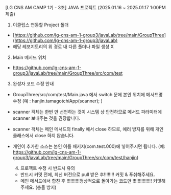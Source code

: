 [LG CNS AM CAMP 1기 - 3조]
JAVA 프로젝트 (2025.01.16 ~ 2025.01.17 1:00PM 제출)

1. 이클립스 연동할 Project 폴더
- [https://github.com/lg-cns-am-1-group3/javaLab/tree/main/GroupThree](https://github.com/lg-cns-am-1-group3/javaLab)
- 해당 레포지토리의 위 경로 내 다른 폴더나 파일 생성 X

2. Main 메서드 위치
- https://github.com/lg-cns-am-1-group3/javaLab/tree/main/GroupThree/src/com/test

3. 완성자 코드 수정 안내
- GroupThree/src/com/test/Main.java 에서 switch 문에 본인 위치에 메서드명 수정 (예 : hanjin.tamagotchiApp(scanner); )
- scanner 객체는 한번 만 선언하는 것이 시스템 상 안전하므로 메서드 파라미터에 scanner 보내주는 것을 권장합니다.
- scanner 객체는 메인 메서드의 finally 에서 close 하므로, 에러 방지를 위해 개인 클래스에서 close 하지 않습니다.
- 개인이 추가한 소스는 본인 이름 패키지(com.test.000)에 넣어주시면 됩니다. (예: https://github.com/lg-cns-am-1-group3/javaLab/tree/main/GroupThree/src/com/test/hanjin)

  4. 프로젝트 수정 시 반드시 유의
  - 반드시 커밋 전에, 최신 버전으로 pull 받은 후!!!!!!!! 커밋 & 푸쉬해주세요.
  - 메인 메서드에서 합친 후 !!!!!!!!!!정상적으로 돌아가는 코드만 !!!!!!!!!!!!!!! 커밋해주세요. (충돌 방지)

